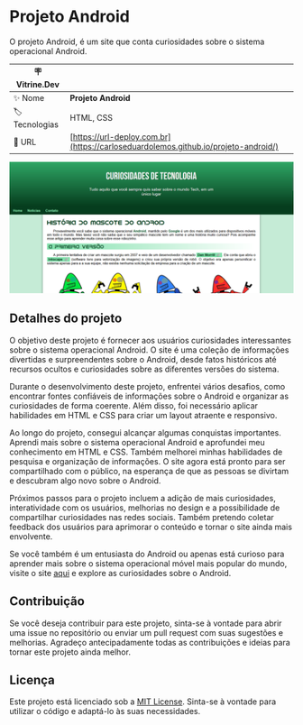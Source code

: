 # Projeto Android

O projeto Android, é um site que conta curiosidades sobre o sistema operacional Android.

| :placard: Vitrine.Dev |     |
| -------------  | --- |
| :sparkles: Nome        | **Projeto Android**
| :label: Tecnologias | HTML, CSS
| :rocket: URL         | [https://url-deploy.com.br](https://carloseduardolemos.github.io/projeto-android/)

<!-- Inserir imagem com a #vitrinedev ao final do link -->
![](https://raw.githubusercontent.com/CarlosEduardoLemos/projeto-android/main/imagens/Captura%20de%20tela%202023-06-01%20212528.png#vitrinedev)

## Detalhes do projeto

O objetivo deste projeto é fornecer aos usuários curiosidades interessantes sobre o sistema operacional Android. O site é uma coleção de informações divertidas e surpreendentes sobre o Android, desde fatos históricos até recursos ocultos e curiosidades sobre as diferentes versões do sistema.

Durante o desenvolvimento deste projeto, enfrentei vários desafios, como encontrar fontes confiáveis de informações sobre o Android e organizar as curiosidades de forma coerente. Além disso, foi necessário aplicar habilidades em HTML e CSS para criar um layout atraente e responsivo.

Ao longo do projeto, consegui alcançar algumas conquistas importantes. Aprendi mais sobre o sistema operacional Android e aprofundei meu conhecimento em HTML e CSS. Também melhorei minhas habilidades de pesquisa e organização de informações. O site agora está pronto para ser compartilhado com o público, na esperança de que as pessoas se divirtam e descubram algo novo sobre o Android.

Próximos passos para o projeto incluem a adição de mais curiosidades, interatividade com os usuários, melhorias no design e a possibilidade de compartilhar curiosidades nas redes sociais. Também pretendo coletar feedback dos usuários para aprimorar o conteúdo e tornar o site ainda mais envolvente.

Se você também é um entusiasta do Android ou apenas está curioso para aprender mais sobre o sistema operacional móvel mais popular do mundo, visite o site [aqui]([https://url-deploy.com.br](https://carloseduardolemos.github.io/projeto-android/)) e explore as curiosidades sobre o Android.

## Contribuição

Se você deseja contribuir para este projeto, sinta-se à vontade para abrir uma issue no repositório ou enviar um pull request com suas sugestões e melhorias. Agradeço antecipadamente todas as contribuições e ideias para tornar este projeto ainda melhor.

## Licença

Este projeto está licenciado sob a [MIT License](https://opensource.org/licenses/MIT). Sinta-se à vontade para utilizar o código e adaptá-lo às suas necessidades.
